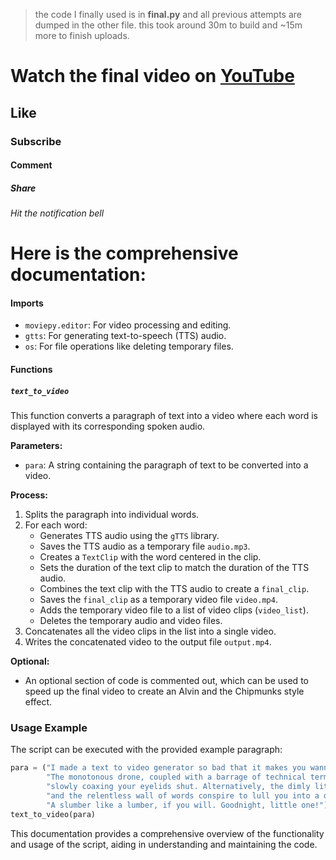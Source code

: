 > the code I finally used is in **final.py** and all previous attempts are dumped in the other file. this took around 30m to build and ~15m more to finish uploads.

# Watch the final video on [YouTube](https://www.youtube.com/watch?v=pc6fBCJ0cjU)

## Like

### Subscribe

#### Comment

##### Share

###### Hit the notification bell

# Here is the comprehensive documentation:

#### Imports
- `moviepy.editor`: For video processing and editing.
- `gtts`: For generating text-to-speech (TTS) audio.
- `os`: For file operations like deleting temporary files.

#### Functions

##### `text_to_video`
This function converts a paragraph of text into a video where each word is displayed with its corresponding spoken audio.

**Parameters:**
- `para`: A string containing the paragraph of text to be converted into a video.

**Process:**
1. Splits the paragraph into individual words.
2. For each word:
   - Generates TTS audio using the `gTTS` library.
   - Saves the TTS audio as a temporary file `audio.mp3`.
   - Creates a `TextClip` with the word centered in the clip.
   - Sets the duration of the text clip to match the duration of the TTS audio.
   - Combines the text clip with the TTS audio to create a `final_clip`.
   - Saves the `final_clip` as a temporary video file `video.mp4`.
   - Adds the temporary video file to a list of video clips (`video_list`).
   - Deletes the temporary audio and video files.
3. Concatenates all the video clips in the list into a single video.
4. Writes the concatenated video to the output file `output.mp4`.

**Optional:**
- An optional section of code is commented out, which can be used to speed up the final video to create an Alvin and the Chipmunks style effect.

### Usage Example
The script can be executed with the provided example paragraph:
```python
para = ("I made a text to video generator so bad that it makes you wanna fall asleep. "
        "The monotonous drone, coupled with a barrage of technical terms, washes over you, "
        "slowly coaxing your eyelids shut. Alternatively, the dimly lit minimalist background "
        "and the relentless wall of words conspire to lull you into a drowsy complacency. "
        "A slumber like a lumber, if you will. Goodnight, little one!")
text_to_video(para)
```

This documentation provides a comprehensive overview of the functionality and usage of the script, aiding in understanding and maintaining the code.
